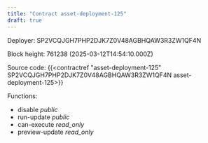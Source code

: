 ```yaml
---
title: "Contract asset-deployment-125"
draft: true
---
```

Deployer: SP2VCQJGH7PHP2DJK7Z0V48AGBHQAW3R3ZW1QF4N


 



Block height: 761238 (2025-03-12T14:54:10.000Z)

Source code: {{<contractref "asset-deployment-125" SP2VCQJGH7PHP2DJK7Z0V48AGBHQAW3R3ZW1QF4N asset-deployment-125>}}

Functions:

* disable _public_
* run-update _public_
* can-execute _read_only_
* preview-update _read_only_
